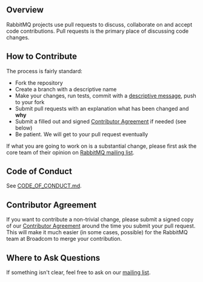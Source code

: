 ## Overview

RabbitMQ projects use pull requests to discuss, collaborate on and accept code contributions.
Pull requests is the primary place of discussing code changes.

## How to Contribute

The process is fairly standard:

 * Fork the repository
 * Create a branch with a descriptive name
 * Make your changes, run tests, commit with a [descriptive message](https://tbaggery.com/2008/04/19/a-note-about-git-commit-messages.html), push to your fork
 * Submit pull requests with an explanation what has been changed and **why**
 * Submit a filled out and signed [Contributor Agreement](https://github.com/rabbitmq/ca#how-to-submit) if needed (see below)
 * Be patient. We will get to your pull request eventually

If what you are going to work on is a substantial change, please first ask the core team
of their opinion on [RabbitMQ mailing list](https://groups.google.com/forum/#!forum/rabbitmq-users).


## Code of Conduct

See [CODE_OF_CONDUCT.md](./CODE_OF_CONDUCT.md).


## Contributor Agreement

If you want to contribute a non-trivial change, please submit a signed copy of our
[Contributor Agreement](https://github.com/rabbitmq/ca#how-to-submit) around the time
you submit your pull request. This will make it much easier (in some cases, possible)
for the RabbitMQ team at Broadcom to merge your contribution.


## Where to Ask Questions

If something isn't clear, feel free to ask on our [mailing list](https://groups.google.com/forum/#!forum/rabbitmq-users).